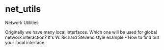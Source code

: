# net_utils
Network Utilities

  
Originally we have many local interfaces. Which one will be used for global network interaction?
It's W. Richard Stevens style example - How to find out your local interface.
